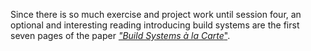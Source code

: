 Since there is so much exercise and project work until session four, an optional and interesting reading introducing build systems are the first seven pages of the paper [_"Build Systems à la Carte_"](https://www.microsoft.com/en-us/research/uploads/prod/2018/03/build-systems.pdf).